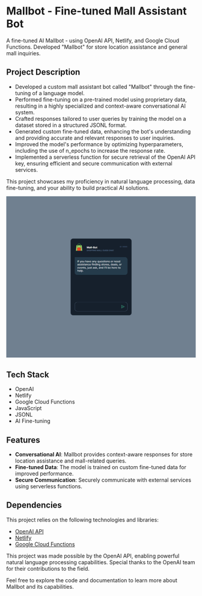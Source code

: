 # Mallbot - Fine-tuned Mall Assistant Bot

A fine-tuned AI Mallbot - using OpenAI API, Netlify, and Google Cloud Functions. Developed "Mallbot" for store location assistance and general mall inquiries.

## Project Description

- Developed a custom mall assistant bot called "Mallbot" through the fine-tuning of a language model.
- Performed fine-tuning on a pre-trained model using proprietary data, resulting in a highly specialized and context-aware conversational AI system.
- Crafted responses tailored to user queries by training the model on a dataset stored in a structured JSONL format.
- Generated custom fine-tuned data, enhancing the bot's understanding and providing accurate and relevant responses to user inquiries.
- Improved the model's performance by optimizing hyperparameters, including the use of n_epochs to increase the response rate.
- Implemented a serverless function for secure retrieval of the OpenAI API key, ensuring efficient and secure communication with external services.

This project showcases my proficiency in natural language processing, data fine-tuning, and your ability to build practical AI solutions. 

![](images/mallbotfullscreen.png)
## Tech Stack

- OpenAI
- Netlify
- Google Cloud Functions
- JavaScript
- JSONL
- AI Fine-tuning

## Features

- **Conversational AI**: Mallbot provides context-aware responses for store location assistance and mall-related queries.
- **Fine-tuned Data**: The model is trained on custom fine-tuned data for improved performance.
- **Secure Communication**: Securely communicate with external services using serverless functions.

## Dependencies

This project relies on the following technologies and libraries:

- [OpenAI API](https://openai.com)
- [Netlify](https://netlify.com)
- [Google Cloud Functions](https://cloud.google.com/functions)

This project was made possible by the OpenAI API, enabling powerful natural language processing capabilities. Special thanks to the OpenAI team for their contributions to the field.

Feel free to explore the code and documentation to learn more about Mallbot and its capabilities.


